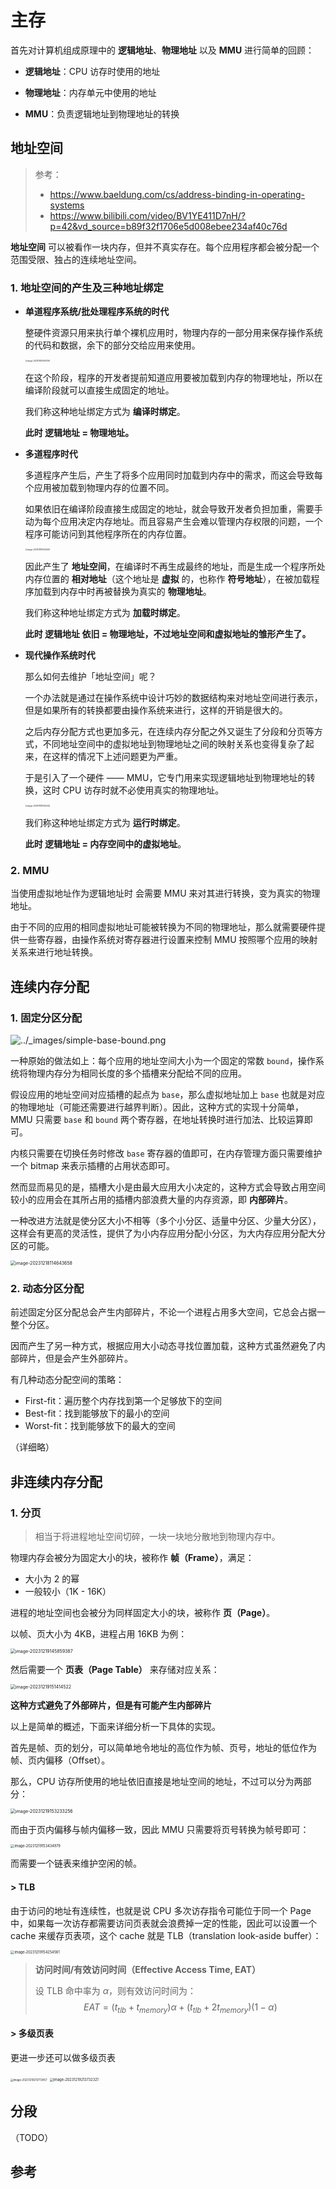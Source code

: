 # 主存

首先对计算机组成原理中的 **逻辑地址**、**物理地址** 以及 **MMU** 进行简单的回顾：

- **逻辑地址**：CPU 访存时使用的地址

- **物理地址**：内存单元中使用的地址
- **MMU**：负责逻辑地址到物理地址的转换

## 地址空间

> 参考：
>
> - https://www.baeldung.com/cs/address-binding-in-operating-systems
> - https://www.bilibili.com/video/BV1YE411D7nH/?p=42&vd_source=b89f32f1706e5d008ebee234af40c76d

**地址空间** 可以被看作一块内存，但并不真实存在。每个应用程序都会被分配一个范围受限、独占的连续地址空间。

### 1. 地址空间的产生及三种地址绑定

- **单道程序系统/批处理程序系统的时代**

    整硬件资源只用来执行单个裸机应用时，物理内存的一部分用来保存操作系统的代码和数据，余下的部分交给应用来使用。

    <img src="./assets/image-20231218114957346.png" alt="image-20231218114957346" style="zoom: 20%;" />

    在这个阶段，程序的开发者提前知道应用要被加载到内存的物理地址，所以在编译阶段就可以直接生成固定的地址。

    我们称这种地址绑定方式为 **编译时绑定**。

    **此时 逻辑地址 = 物理地址。**

- **多道程序时代**

    多道程序产生后，产生了将多个应用同时加载到内存中的需求，而这会导致每个应用被加载到物理内存的位置不同。

    如果依旧在编译阶段直接生成固定的地址，就会导致开发者负担加重，需要手动为每个应用决定内存地址。而且容易产生会难以管理内存权限的问题，一个程序可能访问到其他程序所在的内存位置。

    <img src="./assets/image-20231218115033635.png" alt="image-20231218115033635" style="zoom:20%;" />

    因此产生了 **地址空间**，在编译时不再生成最终的地址，而是生成一个程序所处内存位置的 **相对地址**（这个地址是 **虚拟** 的，也称作 **符号地址**），在被加载程序加载到内存中时再被替换为真实的 **物理地址**。

    我们称这种地址绑定方式为 **加载时绑定**。

    **此时 逻辑地址 依旧 = 物理地址，不过地址空间和虚拟地址的雏形产生了。**

- **现代操作系统时代**

    那么如何去维护「地址空间」呢？

    一个办法就是通过在操作系统中设计巧妙的数据结构来对地址空间进行表示，但是如果所有的转换都要由操作系统来进行，这样的开销是很大的。

    之后内存分配方式也更加多元，在连续内存分配之外又诞生了分段和分页等方式，不同地址空间中的虚拟地址到物理地址之间的映射关系也变得复杂了起来，在这样的情况下上述问题更为严重。

    于是引入了一个硬件 —— MMU，它专门用来实现逻辑地址到物理地址的转换，这时 CPU 访存时就不必使用真实的物理地址。

    <img src="./assets/image-20231218115050402.png" alt="image-20231218115050402" style="zoom: 20%;" />

    我们称这种地址绑定方式为 **运行时绑定**。

    **此时 逻辑地址 = 内存空间中的虚拟地址**。

### 2. MMU

当使用虚拟地址作为逻辑地址时 会需要 MMU 来对其进行转换，变为真实的物理地址。

由于不同的应用的相同虚拟地址可能被转换为不同的物理地址，那么就需要硬件提供一些寄存器，由操作系统对寄存器进行设置来控制 MMU 按照哪个应用的映射关系来进行地址转换。

## 连续内存分配

### 1. 固定分区分配

![../_images/simple-base-bound.png](./assets/simple-base-bound.png)

一种原始的做法如上：每个应用的地址空间大小为一个固定的常数 `bound`，操作系统将物理内存分为相同长度的多个插槽来分配给不同的应用。

假设应用的地址空间对应插槽的起点为 `base`，那么虚拟地址加上 `base` 也就是对应的物理地址（可能还需要进行越界判断）。因此，这种方式的实现十分简单，MMU 只需要 `base` 和 `bound` 两个寄存器，在地址转换时进行加法、比较运算即可。

内核只需要在切换任务时修改 `base` 寄存器的值即可，在内存管理方面只需要维护一个 bitmap 来表示插槽的占用状态即可。



然而显而易见的是，插槽大小是由最大应用大小决定的，这种方式会导致占用空间较小的应用会在其所占用的插槽内部浪费大量的内存资源，即 **内部碎片**。

一种改进方法就是使分区大小不相等（多个小分区、适量中分区、少量大分区），这样会有更高的灵活性，提供了为小内存应用分配小分区，为大内存应用分配大分区的可能。

<img src="./assets/image-20231218114643658.png" alt="image-20231218114643658" style="zoom:50%;" />

### 2. 动态分区分配

前述固定分区分配总会产生内部碎片，不论一个进程占用多大空间，它总会占据一整个分区。

因而产生了另一种方式，根据应用大小动态寻找位置加载，这种方式虽然避免了内部碎片，但是会产生外部碎片。

有几种动态分配空间的策略：

- First-fit：遍历整个内存找到第一个足够放下的空间
- Best-fit：找到能够放下的最小的空间
- Worst-fit：找到能够放下的最大的空间

（详细略）

## 非连续内存分配

### 1. 分页

> 相当于将进程地址空间切碎，一块一块地分散地到物理内存中。

物理内存会被分为固定大小的块，被称作 **帧（Frame）**，满足：

- 大小为 2 的幂
- 一般较小（1K - 16K）

进程的地址空间也会被分为同样固定大小的块，被称作 **页（Page）**。

以帧、页大小为 4KB，进程占用 16KB 为例：

<img src="./assets/image-20231219145859387.png" alt="image-20231219145859387" style="zoom:50%;" />

然后需要一个 **页表（Page Table）** 来存储对应关系：

<img src="./assets/image-20231219151414522.png" alt="image-20231219151414522" style="zoom:50%;" />

**这种方式避免了外部碎片，但是有可能产生内部碎片**

以上是简单的概述，下面来详细分析一下具体的实现。



首先是帧、页的划分，可以简单地令地址的高位作为帧、页号，地址的低位作为帧、页内偏移（Offset）。

那么，CPU 访存所使用的地址依旧直接是地址空间的地址，不过可以分为两部分：

<img src="./assets/image-20231219153233256.png" alt="image-20231219153233256" style="zoom:50%;" />

而由于页内偏移与帧内偏移一致，因此 MMU 只需要将页号转换为帧号即可：

<img src="./assets/image-20231219153434979.png" alt="image-20231219153434979" style="zoom:40%;" />

而需要一个链表来维护空闲的帧。

#### > TLB

由于访问的地址有连续性，也就是说 CPU 多次访存指令可能位于同一个 Page 中，如果每一次访存都需要访问页表就会浪费掉一定的性能，因此可以设置一个 cache 来缓存页表项，这个 cache 就是 TLB（translation look-aside buffer）：

<img src="./assets/image-20231219154254561.png" alt="image-20231219154254561" style="zoom:40%;" />

> **访问时间/有效访问时间（Effective Access Time, EAT）**
>
> 设 TLB 命中率为 $\alpha$，则有效访问时间为：
> $$
> EAT = (t_{tlb} + t_{memory})\alpha + (t_{tlb} + 2t_{memory})(1-\alpha)
> $$

#### > 多级页表

更进一步还可以做多级页表

<img src="./assets/image-20231219213713457.png" alt="image-20231219213713457" style="zoom:30%;" />

<img src="./assets/image-20231219213732321.png" alt="image-20231219213732321" style="zoom:40%;" />

## 分段

（TODO）



## 参考

